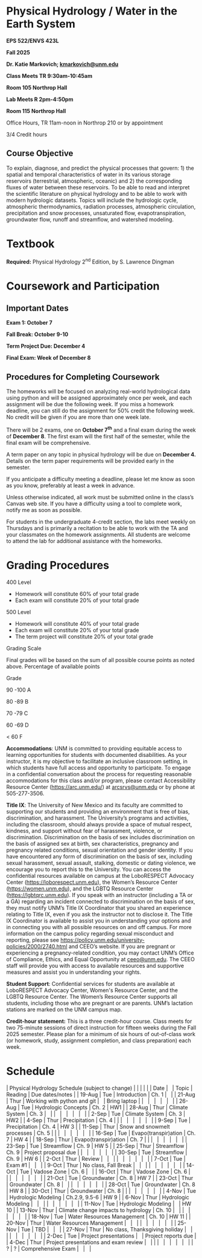 # Physical Hydrology / Water in the Earth System

**EPS 522/ENVS 423L**

**Fall 2025**

**Dr. Katie Markovich; <kmarkovich@unm.edu>**

**Class Meets TR 9:30am-10:45am**

**Room 105 Northrop Hall**

**Lab Meets R 2pm-4:50pm**

**Room 115 Northrop Hall**

Office Hours, TR 11am-noon in Northrop 210 or by appointment

3/4 Credit hours

## Course Objective

To explain, diagnose, and predict the physical processes that govern: 1) the spatial and temporal characteristics of water in its various storage reservoirs (terrestrial, atmospheric, oceanic) and 2) the corresponding fluxes of water between these reservoirs. To be able to read and interpret the scientific literature on physical hydrology and to be able to work with modern hydrologic datasets. Topics will include the hydrologic cycle, atmospheric thermodynamics, radiation processes, atmospheric circulation, precipitation and snow processes, unsaturated flow, evapotranspiration, groundwater flow, runoff and streamflow, and watershed modeling.

# Textbook

**Required:** Physical Hydrology 2<sup>nd</sup> Edition, by S. Lawrence Dingman

# Coursework and Participation

## Important Dates

**Exam 1: October 7**

**Fall Break: October 9-10**

**Term Project Due: December 4**

**Final Exam: Week of December 8**

## Procedures for Completing Coursework

The homeworks will be focused on analyzing real-world hydrological data using python and will be assigned approximately once per week, and each assignment will be due the following week. If you miss a homework deadline, you can still do the assignment for 50% credit the following week. No credit will be given if you are more than one week late.

There will be 2 exams, one on **October 7<sup>th</sup>** and a final exam during the week of **December 8**. The first exam will the first half of the semester, while the final exam will be comprehensive.

A term paper on any topic in physical hydrology will be due on **December 4.** Details on the term paper requirements will be provided early in the semester.

If you anticipate a difficulty meeting a deadline, please let me know as soon as you know, preferably at least a week in advance.

Unless otherwise indicated, all work must be submitted online in the class’s Canvas web site. If you have a difficulty using a tool to complete work, notify me as soon as possible.

For students in the undergraduate 4-credit section, the labs meet weekly on Thursdays and is primarily a recitation to be able to work with the TA and your classmates on the homework assignments. All students are welcome to attend the lab for additional assistance with the homeworks.

# Grading Procedures

400 Level

- Homework will constitute 60% of your total grade
- Each exam will constitute 20% of your total grade

500 Level

- Homework will constitute 40% of your total grade
- Each exam will constitute 20% of your total grade
- The term project will constitute 20% of your total grade

Grading Scale

Final grades will be based on the sum of all possible course points as noted above. Percentage of available points

Grade

90 -100 A

80 -89 B

70 -79 C

60 -69 D

< 60 F

**Accommodations**: UNM is committed to providing equitable access to learning opportunities for students with documented disabilities. As your instructor, it is my objective to facilitate an inclusive classroom setting, in which students have full access and opportunity to participate. To engage in a confidential conversation about the process for requesting reasonable accommodations for this class and/or program, please contact Accessibility Resource Center (<https://arc.unm.edu/>) at <arcsrvs@unm.edu> or by phone at 505-277-3506.

**Title IX**: The University of New Mexico and its faculty are committed to supporting our students and providing an environment that is free of bias, discrimination, and harassment. The University’s programs and activities, including the classroom, should always provide a space of mutual respect, kindness, and support without fear of harassment, violence, or discrimination. Discrimination on the basis of sex includes discrimination on the basis of assigned sex at birth, sex characteristics, pregnancy and pregnancy related conditions, sexual orientation and gender identity. If you have encountered any form of discrimination on the basis of sex, including sexual harassment, sexual assault, stalking, domestic or dating violence, we encourage you to report this to the University. You can access the confidential resources available on campus at the LoboRESPECT Advocacy Center (<https://loborespect.unm.edu>), the Women’s Resource Center (<https://women.unm.edu>), and the LGBTQ Resource Center (<https://lgbtqrc.unm.edu>). If you speak with an instructor (including a TA or a GA) regarding an incident connected to discrimination on the basis of sex, they must notify UNM’s Title IX Coordinator that you shared an experience relating to Title IX, even if you ask the instructor not to disclose it. The Title IX Coordinator is available to assist you in understanding your options and in connecting you with all possible resources on and off campus. For more information on the campus policy regarding sexual misconduct and reporting, please see <https://policy.unm.edu/university-policies/2000/2740.html> and CEEO’s website. If you are pregnant or experiencing a pregnancy-related condition, you may contact UNM’s Office of Compliance, Ethics, and Equal Opportunity at <ceeo@unm.edu>. The CEEO staff will provide you with access to available resources and supportive measures and assist you in understanding your rights.

**Student Support**: Confidential services for students are available at LoboRESPECT Advocacy Center, Women's Resource Center, and the LGBTQ Resource Center. The Women’s Resource Center supports all students, including those who are pregnant or are parents. UNM’s lactation stations are marked on the UNM campus map.

**Credit-hour statement:** This is a three credit-hour course. Class meets for two 75-minute sessions of direct instruction for fifteen weeks during the Fall 2025 semester. Please plan for a minimum of six hours of out-of-class work (or homework, study, assignment completion, and class preparation) each week.

# Schedule

| Physical Hydrology Schedule (subject to change) |     |     |     |     |
| Date | &nbsp; | Topic | Reading | Due dates/notes |
| 19-Aug | Tue | Introduction | Ch. 1 | &nbsp; |
| 21-Aug | Thur | Working with python and git | &nbsp; | Bring laptop |
| &nbsp; | &nbsp; | &nbsp; | &nbsp; | &nbsp; |
| 26-Aug | Tue | Hydrologic Concepts | Ch. 2 | HW1 |
| 28-Aug | Thur | Climate System | Ch. 3 | &nbsp; |
| &nbsp; | &nbsp; | &nbsp; | &nbsp; | &nbsp; |
| 2-Sep | Tue | Climate System | Ch. 3 | HW2 |
| 4-Sep | Thur | Precipitation | Ch. 4 |     |
| &nbsp; | &nbsp; | &nbsp; | &nbsp; | &nbsp; |
| 9-Sep | Tue | Precipitation | Ch. 4 | HW 3 |
| 11-Sep | Thur | Snow and snowmelt processes | Ch. 5 |     |
| &nbsp; | &nbsp; | &nbsp; | &nbsp; | &nbsp; |
| 16-Sep | Tue | Evapo(transpir)ation | Ch. 7 | HW 4 |
| 18-Sep | Thur | Evapo(transpir)ation | Ch. 7 |     |
| &nbsp; | &nbsp; | &nbsp; | &nbsp; | &nbsp; |
| 23-Sep | Tue | Streamflow | Ch. 9 | HW 5 |
| 25-Sep | Thur | Streamflow | Ch. 9 | Project proposal due |
| &nbsp; | &nbsp; | &nbsp; | &nbsp; | &nbsp; |
| 30-Sep | Tue | Streamflow | Ch. 9 | HW 6 |
| 2-Oct | Thur | Review | &nbsp; | &nbsp; |
| &nbsp; | &nbsp; | &nbsp; | &nbsp; | &nbsp; |
| 7-Oct | Tue | Exam #1 | &nbsp; | &nbsp; |
| 9-Oct | Thur | No class, Fall Break | &nbsp; | &nbsp; |
| &nbsp; | &nbsp; | &nbsp; | &nbsp; | &nbsp; |
| 14-Oct | Tue | Vadose Zone | Ch. 6 | &nbsp; |
| 16-Oct | Thur | Vadose Zone | Ch. 6 | &nbsp; |
| &nbsp; | &nbsp; | &nbsp; | &nbsp; | &nbsp; |
| 21-Oct | Tue | Groundwater | Ch. 8 | HW 7 |
| 23-Oct | Thur | Groundwater | Ch. 8 | &nbsp; |
| &nbsp; | &nbsp; | &nbsp; | &nbsp; | &nbsp; |
| 28-Oct | Tue | Groundwater | Ch. 8 | HW 8 |
| 30-Oct | Thur | Groundwater | Ch. 8 |     |
| &nbsp; | &nbsp; | &nbsp; | &nbsp; | &nbsp; |
| 4-Nov | Tue | Hydrologic Modeling | Ch.2.9, 9.5-6 | HW 9 |
| 6-Nov | Thur | Hydrologic Modeling | &nbsp; | &nbsp; |
| &nbsp; | &nbsp; | &nbsp; | &nbsp; | &nbsp; |
| 11-Nov | Tue | Hydrologic Modeling | &nbsp; | HW 10 |
| 13-Nov | Thur | Climate change impacts to hydrology | Ch. 10 | &nbsp; |
| &nbsp; | &nbsp; | &nbsp; | &nbsp; | &nbsp; |
| 18-Nov | Tue | Water Resources Management | Ch. 10 | HW 11 |
| 20-Nov | Thur | Water Resources Management | &nbsp; | &nbsp; |
| &nbsp; | &nbsp; | &nbsp; | &nbsp; | &nbsp; |
| 25-Nov | Tue | TBD | &nbsp; | &nbsp; |
| 27-Nov | Thur | No class, Thanksgiving holiday | &nbsp; | &nbsp; |
| &nbsp; | &nbsp; | &nbsp; | &nbsp; | &nbsp; |
| 2-Dec | Tue | Project presentations | &nbsp; | Project reports due |
| 4-Dec | Thur | Project presentations and exam review | &nbsp; |     |
| &nbsp; | &nbsp; | &nbsp; | &nbsp; | &nbsp; |
| ?   | ?   | Comprehensive Exam | &nbsp; | &nbsp; |
